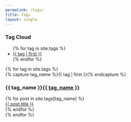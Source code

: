 ```yaml
---
permalink: /tags/
title: Tags
layout: single
---
```


<h3><i class="fa fa-tags"></i> Tag Cloud</h3>
<ul class="tag-cloud">
{% for tag in site.tags %}
  <li style="font-size: {{ tag | last | size | times: 100 | divided_by: site.tags.size | plus: 70 }}%">
    <a href="#{{ tag | first }}">
      {{ tag | first }}
    </a>
  </li>
{% endfor %}
</ul>

<div class="articles">
{% for tag in site.tags %}
  <div class="article-group">
    {% capture tag_name %}{{ tag | first }}{% endcapture %}
    <h3 id="#{{ tag_name }}"><i class="fa fa-tag"></i> {{ tag_name }}<a href="#" name="{{ tag_name }}" class="invisible">{{ tag_name }}</a></h3>
    {% for post in site.tags[tag_name] %}
    <article class="article-item">
      <a href="{{ root_url }}{{ post.url }}">{{ post.title }}</a>
    </article>
    {% endfor %}
  </div>
{% endfor %}
</div>
